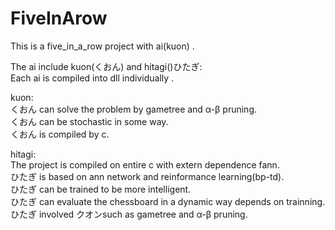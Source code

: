 # FiveInArow
This is a five_in_a_row project with ai(kuon) .</br>

The ai include kuon(くおん) and hitagi()ひたぎ:</br>
Each ai is compiled into dll individually .</br>

kuon:</br>
 くおん can solve the problem by gametree and α-β pruning.</br>
 くおん can be stochastic in some way.</br>
 くおん is compiled by c.</br>

hitagi:</br>
	The project is compiled on entire c with extern dependence fann.</br>
	ひたぎ is based on ann network and reinformance learning(bp-td).</br>
	ひたぎ can be trained to be more intelligent.</br>
	ひたぎ can evaluate the chessboard in a dynamic way depends on trainning.</br>
	ひたぎ involved クオンsuch as gametree and α-β pruning.
